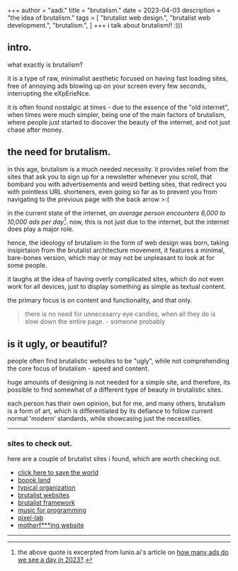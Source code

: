 +++
author = "aadi."
title = "brutalism."
date = 2023-04-03
description = "the idea of brutalism."
tags = [
    "brutalist web design.",
    "brutalist web development.",
    "brutalism.",
]
+++
i talk about brutalism!! :)))
<!--more-->

## intro.
what exactly is brutalism?

it is a type of raw, minimalist aesthetic focused on having fast loading sites, free of annoying ads blowing up on your screen every few seconds, interrupting the eXpErieNce.

it is often found nostalgic at times - due to the essence of the "old internet", when times were much simpler, being one of the main factors of brutalism, where people just started to discover the beauty of the internet, and not just chase after money.

## the need for brutalism.
in this age, brutalism is a much needed necessity. it provides relief from the sites that ask you to sign up for a newsletter whenever you scroll, that bombard you with advertisements and weird betting sites, that redirect you with pointless URL shorteners, even going so far as to prevent you from navigating to the previous page with the back arrow >:(

in the current state of the internet, <cite>an average person encounters 6,000 to 10,000 ads per day[^0]</cite>. now, this is not just due to the internet, but the internet does play a major role.



hence, the ideology of brutalism in the form of web design was born, taking insipirtaion from the brutalist architecture movement, it features a minimal, bare-bones version, which may or may not be unpleasant to look at for some people. 

it laughs at the idea of having overly complicated sites, which do not even work for all devices, just to display something as simple as textual content. 

the primary focus is on content and functionality, and that only. 

>there is no need for unnecesarry eye candies, when all they do is slow down the entire page. - someone probably

## is it ugly, or beautiful?
people often find brutalistic websites to be "ugly", while not comprehending the core focus of brutalism - speed and content.

huge amounts of designing is not needed for a simple site, and therefore, its possible to find somewhat of a different type of beauty in brutalistic sites. 

each person has their own opinion, but for me, and many others, brutalism is a form of art, which is differentiated by its defiance to follow current normal 'modern' standards, while showcasing just the necessities. 

---

### sites to check out.
here are a couple of brutalist sites i found, which are worth checking out.
* [click here to save the world](https://clickheretosavetheworld.com/)
* [boook land](http://boook.land/)
* [typical organization](https://www.typical-organization.com/)
* [brutalist websites](https://www.brutalistwebsites.com/)
* [brutalist framework](http://brutalistframework.com/)
* [music for programming](https://musicforprogramming.net/latest/)
* [pixel-lab](https://web.archive.org/web/20180624113107/http://morgane.com/pixel-lab)
* [motherf***ing website](http://motherfuckingwebsite.com/)



---
[^0]: the above quote is excerpted from lunio.ai's article on [how many ads do we see a day in 2023?](https://lunio.ai/blog/strategy/how-many-ads-do-we-see-a-day/).